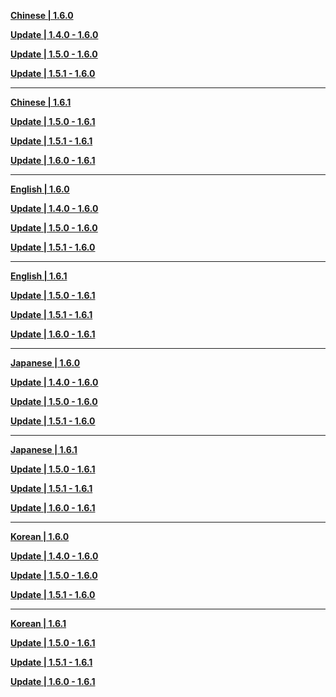**[Chinese | 1.6.0](https://autopatchhk.yuanshen.com/client_app/pc_mihoyo/20210609_15f555799e5d6233/Audio_Chinese_1.6.0.zip)**

**[Update | 1.4.0 - 1.6.0](https://autopatchhk.yuanshen.com/client_app/update/hk4e_global/10/zh-cn_1.4.0_1.6.0_diff_KaMml09wBXFkzveJ.zip)**

**[Update | 1.5.0 - 1.6.0](https://autopatchhk.yuanshen.com/client_app/update/hk4e_global/10/zh-cn_1.5.0_1.6.0_diff_4HGJbWs3pL2Oa8ml.zip)**

**[Update | 1.5.1 - 1.6.0](https://autopatchhk.yuanshen.com/client_app/update/hk4e_global/10/zh-cn_1.5.1_1.6.0_diff_jXGDLg1FMVdYZrRQ.zip)**

---

**[Chinese | 1.6.1](https://autopatchhk.yuanshen.com/client_app/pc_mihoyo/20210609_eea40505c6337fd1/Audio_Chinese_1.6.1.zip)**

**[Update | 1.5.0 - 1.6.1](https://autopatchhk.yuanshen.com/client_app/update/hk4e_global/10/zh-cn_1.5.0_1.6.1_diff_onRE8BDfgcWjJSw0.zip)**

**[Update | 1.5.1 - 1.6.1](https://autopatchhk.yuanshen.com/client_app/update/hk4e_global/10/zh-cn_1.5.1_1.6.1_diff_BKuF5NdaLZWc64Ie.zip)**

**[Update | 1.6.0 - 1.6.1](https://autopatchhk.yuanshen.com/client_app/update/hk4e_global/10/zh-cn_1.6.0_1.6.1_diff_spTaeOM64imbcLGw.zip)**

---

**[English | 1.6.0](https://autopatchhk.yuanshen.com/client_app/pc_mihoyo/20210609_15f555799e5d6233/Audio_English(US)_1.6.0.zip)**

**[Update | 1.4.0 - 1.6.0](https://autopatchhk.yuanshen.com/client_app/update/hk4e_global/10/en-us_1.4.0_1.6.0_diff_25nWKSBfHATt3qGw.zip)**

**[Update | 1.5.0 - 1.6.0](https://autopatchhk.yuanshen.com/client_app/update/hk4e_global/10/en-us_1.5.0_1.6.0_diff_5RwszrIE2SgTf6v9.zip)**

**[Update | 1.5.1 - 1.6.0](https://autopatchhk.yuanshen.com/client_app/update/hk4e_global/10/en-us_1.5.1_1.6.0_diff_LvqpG1Srcm72t6YF.zip)**

---

**[English | 1.6.1](https://autopatchhk.yuanshen.com/client_app/pc_mihoyo/20210609_eea40505c6337fd1/Audio_English(US)_1.6.1.zip)**

**[Update | 1.5.0 - 1.6.1](https://autopatchhk.yuanshen.com/client_app/update/hk4e_global/10/en-us_1.5.0_1.6.1_diff_yJE4cv0hQbqZRlWx.zip)**

**[Update | 1.5.1 - 1.6.1](https://autopatchhk.yuanshen.com/client_app/update/hk4e_global/10/en-us_1.5.1_1.6.1_diff_6HlYypmM51Zc3qhC.zip)**

**[Update | 1.6.0 - 1.6.1](https://autopatchhk.yuanshen.com/client_app/update/hk4e_global/10/en-us_1.6.0_1.6.1_diff_hfuFbIATOe16BZwW.zip)**

---

**[Japanese | 1.6.0](https://autopatchhk.yuanshen.com/client_app/pc_mihoyo/20210609_15f555799e5d6233/Audio_Japanese_1.6.0.zip)**

**[Update | 1.4.0 - 1.6.0](https://autopatchhk.yuanshen.com/client_app/update/hk4e_global/10/ja-jp_1.4.0_1.6.0_diff_BcU9DsC3mtE1wYVj.zip)**

**[Update | 1.5.0 - 1.6.0](https://autopatchhk.yuanshen.com/client_app/update/hk4e_global/10/ja-jp_1.5.0_1.6.0_diff_HThX9G5yRo1zw6fb.zip)**

**[Update | 1.5.1 - 1.6.0](https://autopatchhk.yuanshen.com/client_app/update/hk4e_global/10/ja-jp_1.5.1_1.6.0_diff_mdLSj8pM1ANnHZTB.zip)**

---

**[Japanese | 1.6.1](https://autopatchhk.yuanshen.com/client_app/pc_mihoyo/20210609_eea40505c6337fd1/Audio_Japanese_1.6.1.zip)**

**[Update | 1.5.0 - 1.6.1](https://autopatchhk.yuanshen.com/client_app/update/hk4e_global/10/ja-jp_1.5.0_1.6.1_diff_yeRnf8k3NDzPL7lW.zip)**

**[Update | 1.5.1 - 1.6.1](https://autopatchhk.yuanshen.com/client_app/update/hk4e_global/10/ja-jp_1.5.1_1.6.1_diff_UcgSIrE2sMu63Zd5.zip)**

**[Update | 1.6.0 - 1.6.1](https://autopatchhk.yuanshen.com/client_app/update/hk4e_global/10/ja-jp_1.6.0_1.6.1_diff_8fK2vdMnkmsHEO4e.zip)**

---

**[Korean | 1.6.0](https://autopatchhk.yuanshen.com/client_app/pc_mihoyo/20210609_15f555799e5d6233/Audio_Korean_1.6.0.zip)**

**[Update | 1.4.0 - 1.6.0](https://autopatchhk.yuanshen.com/client_app/update/hk4e_global/10/ko-kr_1.4.0_1.6.0_diff_6XW4cAJVmNgKBF2l.zip)**

**[Update | 1.5.0 - 1.6.0](https://autopatchhk.yuanshen.com/client_app/update/hk4e_global/10/ko-kr_1.5.0_1.6.0_diff_gdXvibO6E9aBKH8c.zip)**

**[Update | 1.5.1 - 1.6.0](https://autopatchhk.yuanshen.com/client_app/update/hk4e_global/10/ko-kr_1.5.1_1.6.0_diff_HJxsoPmCvqB2liEA.zip)**

---

**[Korean | 1.6.1](https://autopatchhk.yuanshen.com/client_app/pc_mihoyo/20210609_eea40505c6337fd1/Audio_Korean_1.6.1.zip)**

**[Update | 1.5.0 - 1.6.1](https://autopatchhk.yuanshen.com/client_app/update/hk4e_global/10/ko-kr_1.5.0_1.6.1_diff_L9mKY1ogVXC86SkO.zip)**

**[Update | 1.5.1 - 1.6.1](https://autopatchhk.yuanshen.com/client_app/update/hk4e_global/10/ko-kr_1.5.1_1.6.1_diff_bP0Hvy4SBMAhsq8G.zip)**

**[Update | 1.6.0 - 1.6.1](https://autopatchhk.yuanshen.com/client_app/update/hk4e_global/10/ko-kr_1.6.0_1.6.1_diff_bfFmUj9kRoEZIuWz.zip)**
